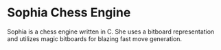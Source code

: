# Sophia Chess Engine

Sophia is a chess engine written in C. She uses a bitboard representation and utilizes magic bitboards for blazing fast move generation.
